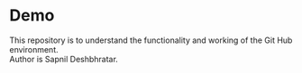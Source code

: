 # Demo
This repository is to understand the functionality and working of the Git Hub environment.
<br>
Author is Sapnil Deshbhratar.
